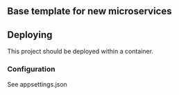 ## Base template for new microservices

## Deploying
This project should be deployed within a container. 
### Configuration
See appsettings.json
